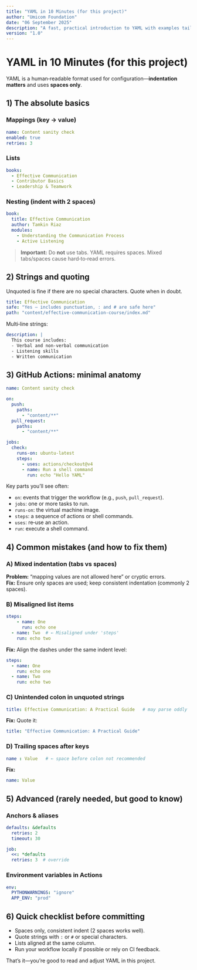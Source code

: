 ```yaml
---
title: "YAML in 10 Minutes (for this project)"
author: "Umicom Foundation"
date: "06 September 2025"
description: "A fast, practical introduction to YAML with examples tailored to our GitHub Actions and config files."
version: "1.0"
---
```


# YAML in 10 Minutes (for this project)

YAML is a human‑readable format used for configuration—**indentation matters** and uses **spaces only**.

## 1) The absolute basics

### Mappings (key → value)

```yaml
name: Content sanity check
enabled: true
retries: 3
```

### Lists

```yaml
books:
  - Effective Communication
  - Contributor Basics
  - Leadership & Teamwork
```

### Nesting (indent with 2 spaces)

```yaml
book:
  title: Effective Communication
  author: Tamkin Riaz
  modules:
    - Understanding the Communication Process
    - Active Listening
```

> **Important:** Do **not** use tabs. YAML requires spaces. Mixed tabs/spaces cause hard‑to‑read errors.

## 2) Strings and quoting

Unquoted is fine if there are no special characters. Quote when in doubt.

```yaml
title: Effective Communication
safe: "Yes — includes punctuation, : and # are safe here"
path: "content/effective-communication-course/index.md"
```

Multi‑line strings:

```yaml
description: |
  This course includes:
  - Verbal and non‑verbal communication
  - Listening skills
  - Written communication
```

## 3) GitHub Actions: minimal anatomy

```yaml
name: Content sanity check

on:
  push:
    paths:
      - "content/**"
  pull_request:
    paths:
      - "content/**"

jobs:
  check:
    runs-on: ubuntu-latest
    steps:
      - uses: actions/checkout@v4
      - name: Run a shell command
        run: echo "Hello YAML"
```

Key parts you’ll see often:

- `on`: events that trigger the workflow (e.g., `push`, `pull_request`).
- `jobs`: one or more tasks to run.
- `runs-on`: the virtual machine image.
- `steps`: a sequence of actions or shell commands.
- `uses`: re‑use an action.
- `run`: execute a shell command.

## 4) Common mistakes (and how to fix them)

### A) Mixed indentation (tabs vs spaces)

**Problem:** “mapping values are not allowed here” or cryptic errors.  
**Fix:** Ensure only spaces are used; keep consistent indentation (commonly 2 spaces).

### B) Misaligned list items

```yaml
steps:
    - name: One
      run: echo one
  - name: Two  # ← Misaligned under 'steps'
    run: echo two
```

**Fix:** Align the dashes under the same indent level:

```yaml
steps:
  - name: One
    run: echo one
  - name: Two
    run: echo two
```

### C) Unintended colon in unquoted strings

```yaml
title: Effective Communication: A Practical Guide   # may parse oddly
```

**Fix:** Quote it:

```yaml
title: "Effective Communication: A Practical Guide"
```

### D) Trailing spaces after keys

```yaml
name : Value   # ← space before colon not recommended
```

**Fix:**

```yaml
name: Value
```

## 5) Advanced (rarely needed, but good to know)

### Anchors & aliases

```yaml
defaults: &defaults
  retries: 2
  timeout: 30

job:
  <<: *defaults
  retries: 3  # override
```

### Environment variables in Actions

```yaml
env:
  PYTHONWARNINGS: "ignore"
  APP_ENV: "prod"
```

## 6) Quick checklist before committing

- Spaces only, consistent indent (2 spaces works well).
- Quote strings with `:` or `#` or special characters.
- Lists aligned at the same column.
- Run your workflow locally if possible or rely on CI feedback.

That’s it—you’re good to read and adjust YAML in this project.
